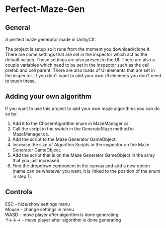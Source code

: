 # Perfect-Maze-Gen

## General
A perfect maze generator made in Unity/C#.

The project is setup so it runs from the moment you download/clone it. There are some settings that are set in the inspector
which act as the default values. These settings are also present in the UI. There are also a couple variables which need to be set in the inspector such as the cell prefab and cell parent. There are also loads of UI elements that are set in the inspector. If you don't want to add your own UI elements you don't need to touch these.

## Adding your own algorithm
If you want to use this project to add your own maze algorithms you can do so by:
1. Add it to the ChosenAlgorithm enum in MazeManager.cs.
2. Call the script in the switch in the GenerateMaze method in MazeManager.cs.
3. Add the script to the Maze Generator GameObject.
4. Increase the size of Algorithm Scripts in the inspector on the Maze Generator GameObject.
5. Add the script that is on the Maze Generator GameObject in the array that you just increased.
6. Find the dropdown component in the canvas and add a new option (name can be whatever you want, it is linked to the position of the enum in step 1).

## Controls
ESC - hide/show settings menu  
Mouse - change settings in menu  
WASD - move player after algorithm is done generating  
↑←↓→ - move player after algorithm is done generating
